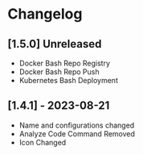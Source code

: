 # Changelog

## [1.5.0] Unreleased
- Docker Bash Repo Registry
- Docker Bash Repo Push
- Kubernetes Bash Deployment

## [1.4.1] - 2023-08-21
- Name and configurations changed
- Analyze Code Command Removed
- Icon Changed

[1.3.1]: https://github.com/Latrodect/Backdoor-VSCode-Extension-for-K8S-Setup-and-Code-Review/releases/tag/v1.3.1
